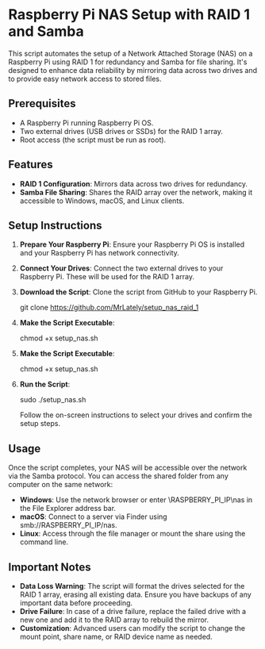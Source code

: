 # Raspberry Pi NAS Setup with RAID 1 and Samba

This script automates the setup of a Network Attached Storage (NAS) on a Raspberry Pi using RAID 1 for redundancy and Samba for file sharing. It's designed to enhance data reliability by mirroring data across two drives and to provide easy network access to stored files.

## Prerequisites

- A Raspberry Pi running Raspberry Pi OS.
- Two external drives (USB drives or SSDs) for the RAID 1 array.
- Root access (the script must be run as root).

## Features

- **RAID 1 Configuration**: Mirrors data across two drives for redundancy.
- **Samba File Sharing**: Shares the RAID array over the network, making it accessible to Windows, macOS, and Linux clients.

## Setup Instructions

1. **Prepare Your Raspberry Pi**: Ensure your Raspberry Pi OS is installed and your Raspberry Pi has network connectivity.

2. **Connect Your Drives**: Connect the two external drives to your Raspberry Pi. These will be used for the RAID 1 array.

3. **Download the Script**: Clone the script from GitHub to your Raspberry Pi.

   git clone https://github.com/MrLately/setup_nas_raid_1

 4. **Make the Script Executable**:

    chmod +x setup_nas.sh

5. **Make the Script Executable**:

   chmod +x setup_nas.sh

6. **Run the Script**:

   sudo ./setup_nas.sh
   
   Follow the on-screen instructions to select your drives and confirm the setup steps.

## Usage

Once the script completes, your NAS will be accessible over the network via the Samba protocol. You can access the shared folder from any computer on the same network:

- **Windows**: Use the network browser or enter \\RASPBERRY_PI_IP\nas in the File Explorer address bar.
- **macOS**: Connect to a server via Finder using smb://RASPBERRY_PI_IP/nas.
- **Linux**: Access through the file manager or mount the share using the command line.

## Important Notes

- **Data Loss Warning**: The script will format the drives selected for the RAID 1 array, erasing all existing data. Ensure you have backups of any important data before proceeding.
- **Drive Failure**: In case of a drive failure, replace the failed drive with a new one and add it to the RAID array to rebuild the mirror.
- **Customization**: Advanced users can modify the script to change the mount point, share name, or RAID device name as needed.




